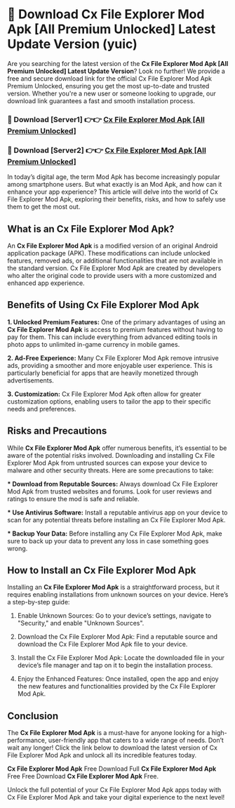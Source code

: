 # 🤖 Download Cx File Explorer Mod Apk [All Premium Unlocked] Latest Update Version (yuic)

Are you searching for the latest version of the <strong>Cx File Explorer Mod Apk [All Premium Unlocked] Latest Update Version</strong>? Look no further! We provide a free and secure download link for the official Cx File Explorer Mod Apk Premium Unlocked, ensuring you get the most up-to-date and trusted version. Whether you're a new user or someone looking to upgrade, our download link guarantees a fast and smooth installation process.


<h3>📌 Download [Server1] 👉👉 <a href="https://hapymods.com?title=Cx+File+Explorer+Mod+Apk&ref=3B1">Cx File Explorer Mod Apk [All Premium Unlocked]</a></h3>

<h3>📌 Download [Server2] 👉👉 <a href="https://hapymods.com?title=Cx+File+Explorer+Mod+Apk&ref=3B1">Cx File Explorer Mod Apk [All Premium Unlocked]</a></h3>


In today’s digital age, the term Mod Apk has become increasingly popular among smartphone users. But what exactly is an Mod Apk, and how can it enhance your app experience? This article will delve into the world of Cx File Explorer Mod Apk, exploring their benefits, risks, and how to safely use them to get the most out.


<h2>What is an Cx File Explorer Mod Apk?</h2>

An <strong>Cx File Explorer Mod Apk</strong> is a modified version of an original Android application package (APK). These modifications can include unlocked features, removed ads, or additional functionalities that are not available in the standard version. Cx File Explorer Mod Apk are created by developers who alter the original code to provide users with a more customized and enhanced app experience.


<h2>Benefits of Using Cx File Explorer Mod Apk</h2>

<strong> 1. Unlocked Premium Features:</strong> One of the primary advantages of using an <strong>Cx File Explorer Mod Apk</strong> is access to premium features without having to pay for them. This can include everything from advanced editing tools in photo apps to unlimited in-game currency in mobile games.

<strong> 2. Ad-Free Experience:</strong> Many Cx File Explorer Mod Apk remove intrusive ads, providing a smoother and more enjoyable user experience. This is particularly beneficial for apps that are heavily monetized through advertisements.

<strong> 3. Customization:</strong> Cx File Explorer Mod Apk often allow for greater customization options, enabling users to tailor the app to their specific needs and preferences.


<h2>Risks and Precautions</h2>

While <strong>Cx File Explorer Mod Apk</strong> offer numerous benefits, it’s essential to be aware of the potential risks involved. Downloading and installing Cx File Explorer Mod Apk from untrusted sources can expose your device to malware and other security threats. Here are some precautions to take:

<strong> * Download from Reputable Sources:</strong> Always download Cx File Explorer Mod Apk from trusted websites and forums. Look for user reviews and ratings to ensure the mod is safe and reliable.

<strong> * Use Antivirus Software:</strong> Install a reputable antivirus app on your device to scan for any potential threats before installing an Cx File Explorer Mod Apk.

<strong> * Backup Your Data:</strong> Before installing any Cx File Explorer Mod Apk, make sure to back up your data to prevent any loss in case something goes wrong.


<h2>How to Install an Cx File Explorer Mod Apk</h2>

Installing an <strong>Cx File Explorer Mod Apk</strong> is a straightforward process, but it requires enabling installations from unknown sources on your device. Here’s a step-by-step guide:

 1. Enable Unknown Sources: Go to your device’s settings, navigate to "Security," and enable "Unknown Sources".

 2. Download the Cx File Explorer Mod Apk: Find a reputable source and download the Cx File Explorer Mod Apk file to your device.

 3. Install the Cx File Explorer Mod Apk: Locate the downloaded file in your device’s file manager and tap on it to begin the installation process.

 4. Enjoy the Enhanced Features: Once installed, open the app and enjoy the new features and functionalities provided by the Cx File Explorer Mod Apk.


<h2><strong>Conclusion</strong></h2>

The <strong>Cx File Explorer Mod Apk</strong> is a must-have for anyone looking for a high-performance, user-friendly app that caters to a wide range of needs. Don’t wait any longer! Click the link below to download the latest version of Cx File Explorer Mod Apk and unlock all its incredible features today.

<strong>Cx File Explorer Mod Apk</strong> Free Download Full <strong>Cx File Explorer Mod Apk</strong> Free Free Download <strong>Cx File Explorer Mod Apk</strong> Free.

Unlock the full potential of your Cx File Explorer Mod Apk apps today with Cx File Explorer Mod Apk and take your digital experience to the next level!